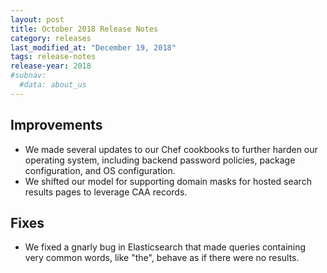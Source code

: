 ```yaml
---
layout: post
title: October 2018 Release Notes
category: releases
last_modified_at: "December 19, 2018"
tags: release-notes
release-year: 2018
#subnav:
  #data: about_us
---
```


## Improvements
* We made several updates to our Chef cookbooks to further harden our operating system, including backend password policies, package configuration, and OS configuration.
* We shifted our model for supporting domain masks for hosted search results pages to leverage CAA records.

## Fixes
* We fixed a gnarly bug in Elasticsearch that made queries containing very common words, like "the", behave as if there were no results.
